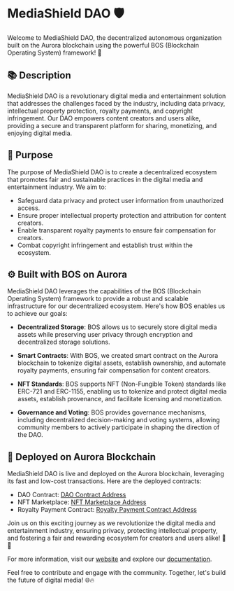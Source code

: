 # MediaShield DAO 🛡️

Welcome to MediaShield DAO, the decentralized autonomous organization built on the Aurora blockchain using the powerful BOS (Blockchain Operating System) framework! 🌟

## 📚 Description

MediaShield DAO is a revolutionary digital media and entertainment solution that addresses the challenges faced by the industry, including data privacy, intellectual property protection, royalty payments, and copyright infringement. Our DAO empowers content creators and users alike, providing a secure and transparent platform for sharing, monetizing, and enjoying digital media.

## 🎯 Purpose

The purpose of MediaShield DAO is to create a decentralized ecosystem that promotes fair and sustainable practices in the digital media and entertainment industry. We aim to:

- Safeguard data privacy and protect user information from unauthorized access.
- Ensure proper intellectual property protection and attribution for content creators.
- Enable transparent royalty payments to ensure fair compensation for creators.
- Combat copyright infringement and establish trust within the ecosystem.

## ⚙️ Built with BOS on Aurora

MediaShield DAO leverages the capabilities of the BOS (Blockchain Operating System) framework to provide a robust and scalable infrastructure for our decentralized ecosystem. Here's how BOS enables us to achieve our goals:

- **Decentralized Storage**: BOS allows us to securely store digital media assets while preserving user privacy through encryption and decentralized storage solutions.

- **Smart Contracts**: With BOS, we created smart contract on the Aurora blockchain to tokenize digital assets, establish ownership, and automate royalty payments, ensuring fair compensation for content creators.

- **NFT Standards**: BOS supports NFT (Non-Fungible Token) standards like ERC-721 and ERC-1155, enabling us to tokenize and protect digital media assets, establish provenance, and facilitate licensing and monetization.

- **Governance and Voting**: BOS provides governance mechanisms, including decentralized decision-making and voting systems, allowing community members to actively participate in shaping the direction of the DAO.

## 🚀 Deployed on Aurora Blockchain

MediaShield DAO is live and deployed on the Aurora blockchain, leveraging its fast and low-cost transactions. Here are the deployed contracts:

- DAO Contract: [DAO Contract Address](https://explorer.aurora.dev/address/dao-contract-address)
- NFT Marketplace: [NFT Marketplace Address](https://explorer.aurora.dev/address/nft-marketplace-address)
- Royalty Payment Contract: [Royalty Payment Contract Address](https://explorer.aurora.dev/address/royalty-payment-contract-address)

Join us on this exciting journey as we revolutionize the digital media and entertainment industry, ensuring privacy, protecting intellectual property, and fostering a fair and rewarding ecosystem for creators and users alike! 💪🎉

For more information, visit our [website](https://mediashielddao.com) and explore our [documentation](https://mediashielddao.com/docs).

Feel free to contribute and engage with the community. Together, let's build the future of digital media! 🌐🔥